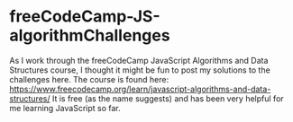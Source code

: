 # freeCodeCamp-JS-algorithmChallenges

As I work through the freeCodeCamp JavaScript Algorithms and Data Structures course, I thought it might be fun to post my solutions to the challenges here.
The course is found here: https://www.freecodecamp.org/learn/javascript-algorithms-and-data-structures/
It is free (as the name suggests) and has been very helpful for me learning JavaScript so far.
